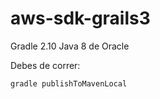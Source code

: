 # aws-sdk-grails3

Gradle 2.10
Java 8 de Oracle

Debes de correr:

```shell
gradle publishToMavenLocal
```
